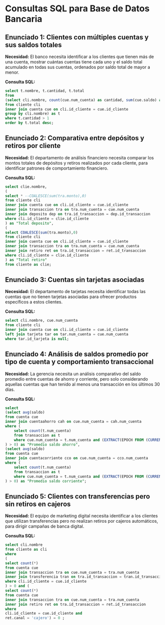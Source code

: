 # Consultas SQL para Base de Datos Bancaria

## Enunciado 1: Clientes con múltiples cuentas y sus saldos totales

**Necesidad:** El banco necesita identificar a los clientes que tienen más de una cuenta, mostrar cuántas cuentas tiene cada uno y el saldo total acumulado en todas sus cuentas, ordenados por saldo total de mayor a menor.

**Consulta SQL:**
```sql
select t.nombre, t.cantidad, t.total
from
(select cli.nombre, count(cue.num_cuenta) as cantidad, sum(cue.saldo) as total
from cliente cli
inner join cuenta cue on cli.id_cliente = cue.id_cliente
group by cli.nombre) as t
where t.cantidad > 1
order by t.total desc;
```

## Enunciado 2: Comparativa entre depósitos y retiros por cliente

**Necesidad:** El departamento de análisis financiero necesita comparar los montos totales de depósitos y retiros realizados por cada cliente, para identificar patrones de comportamiento financiero.

**Consulta SQL:**
```sql
select clie.nombre, 
(
select * --COALESCE(sum(tra.monto),0)
from cliente cli
inner join cuenta cue on cli.id_cliente = cue.id_cliente
inner join transaccion tra on tra.num_cuenta = cue.num_cuenta
inner join deposito dep on tra.id_transaccion = dep.id_transaccion
where cli.id_cliente = clie.id_cliente
) as "Total deposito",
(
select COALESCE(sum(tra.monto),0)
from cliente cli
inner join cuenta cue on cli.id_cliente = cue.id_cliente
inner join transaccion tra on tra.num_cuenta = cue.num_cuenta
inner join retiro ret on tra.id_transaccion = ret.id_transaccion
where cli.id_cliente = clie.id_cliente
) as "Total retiro"
from cliente as clie;
```

## Enunciado 3: Cuentas sin tarjetas asociadas

**Necesidad:** El departamento de tarjetas necesita identificar todas las cuentas que no tienen tarjetas asociadas para ofrecer productos específicos a estos clientes.

**Consulta SQL:**
```sql
select cli.nombre, cue.num_cuenta
from cliente cli
inner join cuenta cue on cli.id_cliente = cue.id_cliente
left join tarjeta tar on tar.num_cuenta = cue.num_cuenta 
where tar.id_tarjeta is null;
```

## Enunciado 4: Análisis de saldos promedio por tipo de cuenta y comportamiento transaccional

**Necesidad:** La gerencia necesita un análisis comparativo del saldo promedio entre cuentas de ahorro y corriente, pero solo considerando aquellas cuentas que han tenido al menos una transacción en los últimos 30 días.

**Consulta SQL:**
```sql
select 
(select avg(saldo)
from cuenta cue
inner join cuentaahorro cah on cue.num_cuenta = cah.num_cuenta
where (
	select count(t.num_cuenta)
	from transaccion as t
	where cue.num_cuenta = t.num_cuenta and (EXTRACT(EPOCH FROM (CURRENT_TIMESTAMP - fecha)) / (24 * 60 * 60))::INTEGER < 30
) > 0) as "Promedio saldo ahorro",
(select avg(saldo)
from cuenta cue
inner join cuentacorriente cco on cue.num_cuenta = cco.num_cuenta
where (
	select count(t.num_cuenta)
	from transaccion as t
	where cue.num_cuenta = t.num_cuenta and (EXTRACT(EPOCH FROM (CURRENT_TIMESTAMP - fecha)) / (24 * 60 * 60))::INTEGER < 30
) > 0) as "Promedio saldo corriente";
```

## Enunciado 5: Clientes con transferencias pero sin retiros en cajeros

**Necesidad:** El equipo de marketing digital necesita identificar a los clientes que utilizan transferencias pero no realizan retiros por cajeros automáticos, para dirigir campañas de banca digital.

**Consulta SQL:**
```sql
select cli.nombre
from cliente as cli
where 
(
select count(*) 
from cuenta cue
inner join transaccion tra on cue.num_cuenta = tra.num_cuenta
inner join transferencia tran on tra.id_transaccion = tran.id_transaccion
where cli.id_cliente = cue.id_cliente
) > 0 and (
select count(*) 
from cuenta cue
inner join transaccion tra on cue.num_cuenta = tra.num_cuenta
inner join retiro ret on tra.id_transaccion = ret.id_transaccion
where 
cli.id_cliente = cue.id_cliente and 
ret.canal = 'cajero') = 0 ;
```
